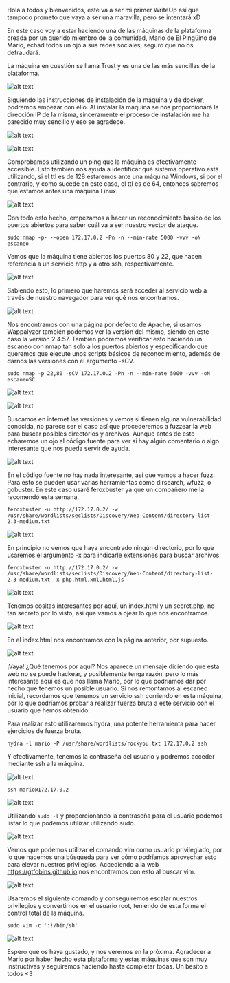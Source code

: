 Hola a todos y bienvenidos, este va a ser mi primer WriteUp así que tampoco prometo que vaya a ser una maravilla, pero se intentará xD

En este caso voy a estar haciendo una de las máquinas de la plataforma creada por un querido miembro de la comunidad, Mario de El Pingüino de Mario, echad todos un ojo a sus redes sociales, seguro que no os defraudará.

La máquina en cuestión se llama Trust y es una de las más sencillas de la plataforma.

![alt text](images/image.png)

Siguiendo las instrucciones de instalación de la máquina y de docker, podremos empezar con ello. Al instalar la máquina se nos proporcionará la dirección IP de la misma, sinceramente el proceso de instalación me ha parecido muy sencillo y eso se agradece.

![alt text](images/image-1.png)

![alt text](images/image-2.png)

Comprobamos utilizando un ping que la máquina es efectivamente accesible. Esto también nos ayuda a identificar qué sistema operativo está utilizando, si el ttl es de 128 estaremos ante una máquina Windows, si por el contrario, y como sucede en este caso, el ttl es de 64, entonces sabremos que estamos antes una máquina Linux.

![alt text](images/image-3.png)

Con todo esto hecho, empezamos a hacer un reconocimiento básico de los puertos abiertos para saber cuál va a ser nuestro vector de ataque.

`sudo nmap -p- --open 172.17.0.2 -Pn -n --min-rate 5000 -vvv -oN escaneo`

Vemos que la máquina tiene abiertos los puertos 80 y 22, que hacen referencia a un servicio http y a otro ssh, respectivamente.

![alt text](images/image-4.png)

Sabiendo esto, lo primero que haremos será acceder al servicio web a través de nuestro navegador para ver qué nos encontramos.

![alt text](images/image-5.png)

Nos encontramos con una página por defecto de Apache, si usamos Wappalyzer también podemos ver la versión del mismo, siendo en este caso la versión 2.4.57. También podremos verificar esto haciendo un escaneo con nmap tan solo a los puertos abiertos y especificando que queremos que ejecute unos scripts básicos de reconocimiento, además de darnos las versiones con el argumento -sCV.

`sudo nmap -p 22,80 -sCV 172.17.0.2 -Pn -n --min-rate 5000 -vvv -oN escaneoSC`

![alt text](images/image-6.png)

![alt text](images/image-7.png)

Buscamos en internet las versiones y vemos si tienen alguna vulnerabilidad conocida, no parece ser el caso así que procederemos a fuzzear la web para buscar posibles directorios y archivos. Aunque antes de esto echaremos un ojo al código fuente para ver si hay algún comentario o algo interesante que nos pueda servir de ayuda.

![alt text](images/image-8.png)

En el código fuente no hay nada interesante, así que vamos a hacer fuzz. Para esto se pueden usar varias herramientas como dirsearch, wfuzz, o gobuster. En este caso usaré feroxbuster ya que un compañero me la recomendó esta semana. 

`feroxbuster -u http://172.17.0.2/ -w /usr/share/wordlists/seclists/Discovery/Web-Content/directory-list-2.3-medium.txt`

![alt text](images/image-9.png)

En principio no vemos que haya encontrado ningún directorio, por lo que usaremos el argumento -x para indicarle extensiones para buscar archivos.

`feroxbuster -u http://172.17.0.2/ -w /usr/share/wordlists/seclists/Discovery/Web-Content/directory-list-2.3-medium.txt -x php,html,xml,html,js`

![alt text](images/image-10.png)

Tenemos cositas interesantes por aquí, un index.html y un secret.php, no tan secreto por lo visto, así que vamos a ojear lo que nos encontramos.

![alt text](images/image-11.png)

En el index.html nos encontramos con la página anterior, por supuesto.

![alt text](images/image-12.png)

¡Vaya! ¿Qué tenemos por aquí? Nos aparece un mensaje diciendo que esta web no se puede hackear, y posiblemente tenga razón, pero lo más interesante aquí es que nos llama Mario, por lo que podríamos dar por hecho que tenemos un posible usuario. Si nos remontamos al escaneo inicial, recordamos que tenemos un servicio ssh corriendo en esta máquina, por lo que podríamos probar a realizar fuerza bruta a este servicio con el usuario que hemos obtenido.

Para realizar esto utilizaremos hydra, una potente herramienta para hacer ejercicios de fuerza bruta.

`hydra -l mario -P /usr/share/wordlists/rockyou.txt 172.17.0.2 ssh`

Y efectivamente, tenemos la contraseña del usuario y podremos acceder mediante ssh a la máquina.

![alt text](images/image-13.png)

`ssh mario@172.17.0.2`

![alt text](images/image-14.png)

Utilizando `sudo -l` y proporcionando la contraseña para el usuario podemos listar lo que podemos utilizar utilizando sudo.

![alt text](images/image-15.png)

Vemos que podemos utilizar el comando vim como usuario privilegiado, por lo que hacemos una búsqueda para ver cómo podríamos aprovechar esto para elevar nuestros privilegios. Accediendo a la web https://gtfobins.github.io nos encontramos con esto al buscar vim.

![alt text](images/image-16.png)

Usaremos el siguiente comando y conseguiremos escalar nuestros privilegios y convertirnos en el usuario root, teniendo de esta forma el control total de la máquina.

`sudo vim -c ':!/bin/sh'`

![alt text](images/image-17.png)

Espero que os haya gustado, y nos veremos en la próxima. Agradecer a Mario por haber hecho esta plataforma y estas máquinas que son muy instructivas y seguiremos haciendo hasta completar todas. Un besito a todos <3







